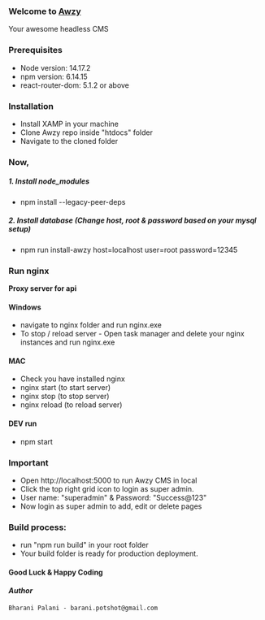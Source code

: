 ### Welcome to [Awzy](https://awzy.org)
Your awesome headless CMS

### Prerequisites
- Node version: 14.17.2
- npm version: 6.14.15
- react-router-dom: 5.1.2
or above

### Installation
- Install XAMP in your machine
- Clone Awzy repo inside "htdocs" folder
- Navigate to the cloned folder

### Now,
##### 1. Install node_modules 
- npm install --legacy-peer-deps

##### 2. Install database (Change host, root & password based on your mysql setup)
- npm run install-awzy host=localhost user=root password=12345

### Run nginx 
**Proxy server for api**

#### Windows 
- navigate to nginx folder and run nginx.exe
- To stop / reload server - Open task manager and delete your nginx instances and run nginx.exe

#### MAC
- Check you have installed nginx
- nginx start (to start server)
- nginx stop (to stop server)
- nginx reload (to reload server)

#### DEV run
- npm start

<!---
## 2. DEV run (disable web security) (Incase nginx is not installed)
#### `Not advisable`

- in windows - win key + r run the below command
- chrome.exe --user-data-dir="C://Chrome dev session" --disable-web-security
- Browse in http://localhost:3000
-->

### Important
- Open http://localhost:5000 to run Awzy CMS in local
- Click the top right grid icon to login as super admin.
- User name: "superadmin" & Password: "Success@123"
- Now login as super admin to add, edit or delete pages

### Build process:
- run "npm run build" in your root folder
- Your build folder is ready for production deployment.

#### Good Luck & Happy Coding
#### _Author_
```Bharani Palani - barani.potshot@gmail.com```



